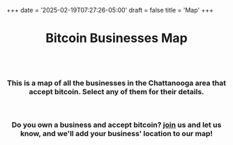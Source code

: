 +++
date = '2025-02-19T07:27:26-05:00'
draft = false
title = 'Map'
+++

<div style="text-align:center;">

# Bitcoin Businesses Map



<br>

<div id="map"></div>

<!--iframe width="1280" height="720" src="https://www.openstreetmap.org/export/embed.html?bbox=-85.68031311035158%2C34.80365530045784%2C-84.93873596191408%2C35.28654522837705&amp;layer=mapnik&amp;marker=35.045457078508896%2C-85.30952453613281" style="border: 1px solid black"></iframe><br/><small><a href="https://www.openstreetmap.org/?mlat=35.0455&amp;mlon=-85.3095#map=11/35.0455/-85.3095&amp;layers=N">View Larger Map</a></small-->

<br>

### This is a map of all the businesses in the Chattanooga area that accept bitcoin. Select any of them for their details.

<br>

### Do you own a business and accept bitcoin? [join](/join) us and let us know, and we'll add your business' location to our map!

<br><br>

</div>
